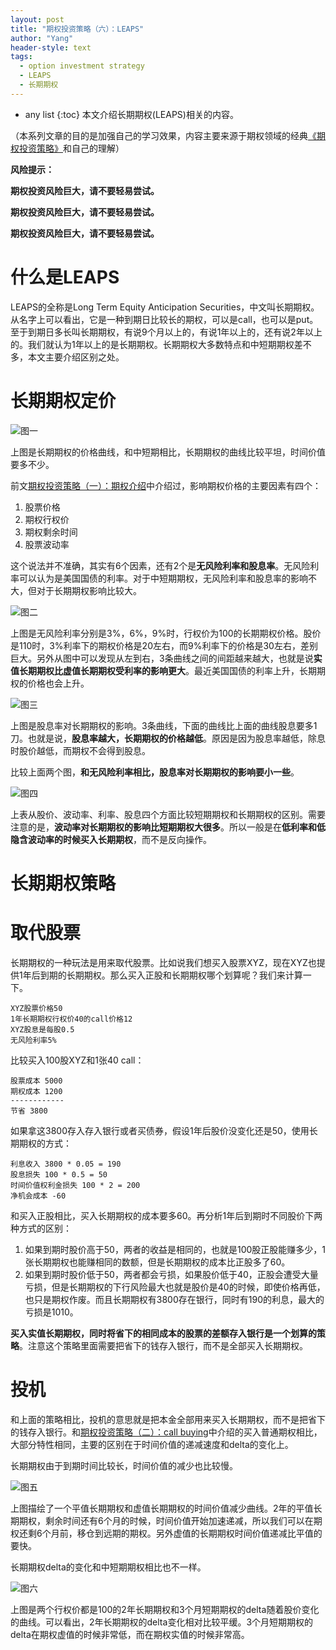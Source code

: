 ```yaml
---
layout: post
title: "期权投资策略（六）：LEAPS"
author: "Yang"
header-style: text
tags:
  - option investment strategy
  - LEAPS
  - 长期期权
---
```


- any list
{:toc}
本文介绍长期期权(LEAPS)相关的内容。

（本系列文章的目的是加强自己的学习效果，内容主要来源于期权领域的经典[《期权投资策略》](https://book.douban.com/subject/26345971/)和自己的理解）



**风险提示：**

**期权投资风险巨大，请不要轻易尝试。**

**期权投资风险巨大，请不要轻易尝试。**

**期权投资风险巨大，请不要轻易尝试。**



# 什么是LEAPS

LEAPS的全称是Long Term Equity Anticipation Securities，中文叫长期期权。从名字上可以看出，它是一种到期日比较长的期权，可以是call，也可以是put。至于到期日多长叫长期期权，有说9个月以上的，有说1年以上的，还有说2年以上的。我们就认为1年以上的是长期期权。长期期权大多数特点和中短期期权差不多，本文主要介绍区别之处。



# 长期期权定价

![图一](/img/in-post/2021-03-03-option-strategy-leaps/post-leaps1.png)

上图是长期期权的价格曲线，和中短期相比，长期期权的曲线比较平坦，时间价值要多不少。

前文[期权投资策略（一）：期权介绍](http://yang.observer/2021/02/13/option-strategy-introduction/)中介绍过，影响期权价格的主要因素有四个：

1. 股票价格
2. 期权行权价
3. 期权剩余时间
4. 股票波动率

这个说法并不准确，其实有6个因素，还有2个是**无风险利率和股息率**。无风险利率可以认为是美国国债的利率。对于中短期期权，无风险利率和股息率的影响不大，但对于长期期权影响比较大。

![图二](/img/in-post/2021-03-03-option-strategy-leaps/post-leaps2.png)

上图是无风险利率分别是3%，6%，9%时，行权价为100的长期期权价格。股价是110时，3%利率下的期权价格是20左右，而9%利率下的价格是30左右，差别巨大。另外从图中可以发现从左到右，3条曲线之间的间距越来越大，也就是说**实值长期期权比虚值长期期权受利率的影响更大**。最近美国国债的利率上升，长期期权的价格也会上升。

![图三](/img/in-post/2021-03-03-option-strategy-leaps/post-leaps3.png)

上图是股息率对长期期权的影响。3条曲线，下面的曲线比上面的曲线股息要多1刀。也就是说，**股息率越大，长期期权的价格越低**。原因是因为股息率越低，除息时股价越低，而期权不会得到股息。

比较上面两个图，**和无风险利率相比，股息率对长期期权的影响要小一些**。

![图四](/img/in-post/2021-03-03-option-strategy-leaps/post-leaps4.png)

上表从股价、波动率、利率、股息四个方面比较短期期权和长期期权的区别。需要注意的是，**波动率对长期期权的影响比短期期权大很多**。所以一般是在**低利率和低隐含波动率的时候买入长期期权**，而不是反向操作。



# 长期期权策略

# 取代股票

长期期权的一种玩法是用来取代股票。比如说我们想买入股票XYZ，现在XYZ也提供1年后到期的长期期权。那么买入正股和长期期权哪个划算呢？我们来计算一下。

```
XYZ股票价格50
1年长期期权行权价40的call价格12
XYZ股息是每股0.5
无风险利率5%
```

比较买入100股XYZ和1张40 call：

```
股票成本 5000
期权成本 1200
------------
节省 3800
```

如果拿这3800存入存入银行或者买债券，假设1年后股价没变化还是50，使用长期期权的方式：

```
利息收入 3800 * 0.05 = 190
股息损失 100 * 0.5 = 50
时间价值权利金损失 100 * 2 = 200
净机会成本 -60
```

和买入正股相比，买入长期期权的成本要多60。再分析1年后到期时不同股价下两种方式的区别：

1. 如果到期时股价高于50，两者的收益是相同的，也就是100股正股能赚多少，1张长期期权也能赚相同的数额，但是长期期权的成本比正股多了60。
2. 如果到期时股价低于50，两者都会亏损，如果股价低于40，正股会遭受大量亏损，但是长期期权的下行风险最大也就是股价是40的时候，即使价格再低，也只是期权作废。而且长期期权有3800存在银行，同时有190的利息，最大的亏损是1010。

**买入实值长期期权，同时将省下的相同成本的股票的差额存入银行是一个划算的策略**。注意这个策略里面需要把省下的钱存入银行，而不是全部买入长期期权。

# 投机

和上面的策略相比，投机的意思就是把本金全部用来买入长期期权，而不是把省下的钱存入银行。和[期权投资策略（二）：call buying](http://yang.observer/2021/02/15/option-strategy-call-buying/)中介绍的买入普通期权相比，大部分特性相同，主要的区别在于时间价值的递减速度和delta的变化上。

长期期权由于到期时间比较长，时间价值的减少也比较慢。

![图五](/img/in-post/2021-03-03-option-strategy-leaps/post-leaps5.png)

上图描绘了一个平值长期期权和虚值长期期权的时间价值减少曲线。2年的平值长期期权，剩余时间还有6个月的时候，时间价值开始加速递减，所以我们可以在期权还剩6个月前，移仓到远期的期权。另外虚值的长期期权时间价值递减比平值的要快。

长期期权delta的变化和中短期期权相比也不一样。

![图六](/img/in-post/2021-03-03-option-strategy-leaps/post-leaps6.png)

上图是两个行权价都是100的2年长期期权和3个月短期期权的delta随着股价变化的曲线。可以看出，2年长期期权的delta变化相对比较平缓。3个月短期期权的delta在期权虚值的时候非常低，而在期权实值的时候非常高。


